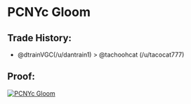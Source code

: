 # PCNYc Gloom

## Trade History:
* @dtrainVGC(/u/dantrain1) > @tachoohcat (/u/tacocat777)

## Proof:
[![PCNYc Gloom](http://img.youtube.com/vi/YFQ-pRrySN0/0.jpg)](http://www.youtube.com/watch?v=YFQ-pRrySN0)